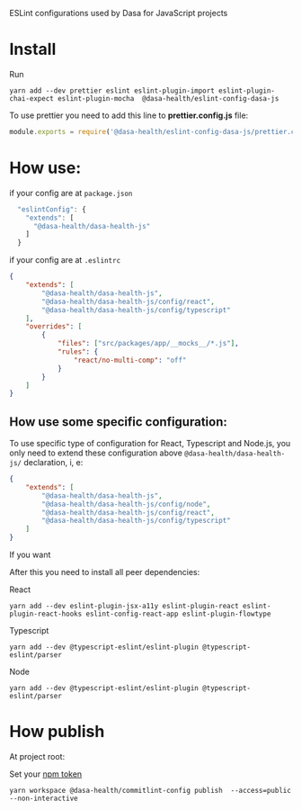 ESLint configurations used by Dasa for JavaScript projects

# Install

Run
```
yarn add --dev prettier eslint eslint-plugin-import eslint-plugin-chai-expect eslint-plugin-mocha  @dasa-health/eslint-config-dasa-js
```

To use prettier you need to add this line to **prettier.config.js** file:
```javascript
module.exports = require('@dasa-health/eslint-config-dasa-js/prettier.config');
```

# How use:

if your config are at `package.json`

```javascript
  "eslintConfig": {
    "extends": [
      "@dasa-health/dasa-health-js"
    ]
  }
```

if your config are at `.eslintrc`

```json
{
    "extends": [
        "@dasa-health/dasa-health-js",
        "@dasa-health/dasa-health-js/config/react",
        "@dasa-health/dasa-health-js/config/typescript"
    ],
    "overrides": [
        {
            "files": ["src/packages/app/__mocks__/*.js"],
            "rules": {
                "react/no-multi-comp": "off"
            }
        }
    ]
}
```

## How use some specific configuration:

To use specific type of configuration for React, Typescript and Node.js, you only need to extend these configuration above `@dasa-health/dasa-health-js/` declaration, i, e:

```json
{
    "extends": [
        "@dasa-health/dasa-health-js",
        "@dasa-health/dasa-health-js/config/node",
        "@dasa-health/dasa-health-js/config/react",
        "@dasa-health/dasa-health-js/config/typescript"
    ]
}
```

If you want

After this you need to install all peer dependencies:

React

`yarn add --dev eslint-plugin-jsx-a11y eslint-plugin-react eslint-plugin-react-hooks eslint-config-react-app eslint-plugin-flowtype`

Typescript

`yarn add --dev @typescript-eslint/eslint-plugin @typescript-eslint/parser`

Node

`yarn add --dev @typescript-eslint/eslint-plugin @typescript-eslint/parser`

# How publish

At project root:

Set your [npm token](https://docs.npmjs.com/creating-and-viewing-access-tokens)

`yarn workspace @dasa-health/commitlint-config publish  --access=public --non-interactive`
